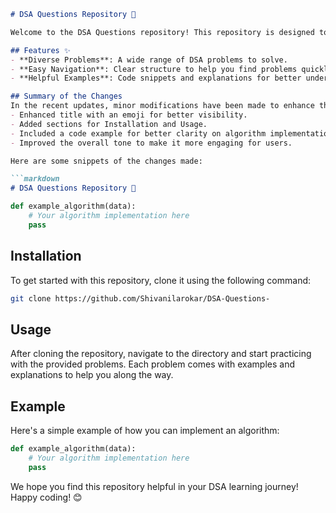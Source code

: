 ```markdown
# DSA Questions Repository 🚀

Welcome to the DSA Questions repository! This repository is designed to help you enhance your Data Structures and Algorithms (DSA) skills through a variety of problems and solutions.

## Features ✨
- **Diverse Problems**: A wide range of DSA problems to solve.
- **Easy Navigation**: Clear structure to help you find problems quickly.
- **Helpful Examples**: Code snippets and explanations for better understanding.

## Summary of the Changes
In the recent updates, minor modifications have been made to enhance the readability and structure of the README file. Key changes include:
- Enhanced title with an emoji for better visibility.
- Added sections for Installation and Usage.
- Included a code example for better clarity on algorithm implementation.
- Improved the overall tone to make it more engaging for users.

Here are some snippets of the changes made:

```markdown
# DSA Questions Repository 🚀
```

```python
def example_algorithm(data):
    # Your algorithm implementation here
    pass
```

## Installation
To get started with this repository, clone it using the following command:

```bash
git clone https://github.com/Shivanilarokar/DSA-Questions-
```

## Usage
After cloning the repository, navigate to the directory and start practicing with the provided problems. Each problem comes with examples and explanations to help you along the way.

## Example
Here's a simple example of how you can implement an algorithm:

```python
def example_algorithm(data):
    # Your algorithm implementation here
    pass
```

We hope you find this repository helpful in your DSA learning journey! Happy coding! 😊
```